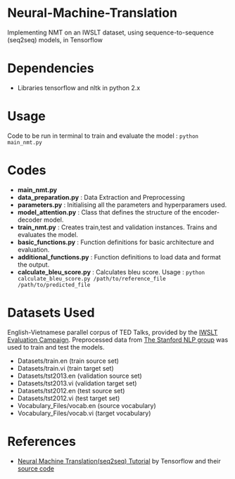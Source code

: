 # Neural-Machine-Translation
Implementing NMT on an IWSLT dataset, using sequence-to-sequence (seq2seq) models, in Tensorflow

# Dependencies
* Libraries tensorflow and nltk in python 2.x

# Usage
Code to be run in terminal to train and evaluate the model : 
`python main_nmt.py`

# Codes
* **main_nmt.py**
* **data_preparation.py** : Data Extraction and Preprocessing
* **parameters.py** : Initialising all the parameters and hyperparamers used.
* **model_attention.py** : Class that defines the structure of the encoder-decoder model.
* **train_nmt.py** : Creates train,test and validation instances. Trains and evaluates the model.
* **basic_functions.py** : Function definitions for basic architecture and evaluation.
* **additional_functions.py** : Function definitions to load data and format the output.
* **calculate\_bleu\_score.py** : Calculates bleu score. Usage : `python calculate_bleu_score.py /path/to/reference_file /path/to/predicted_file`

# Datasets Used
English-Vietnamese parallel corpus of TED Talks, provided by the [IWSLT Evaluation Campaign](https://sites.google.com/site/iwsltevaluation2015/).
Preprocessed data from [The Stanford NLP group](https://nlp.stanford.edu/projects/nmt/) was used to train and test the models.
* Datasets/train.en (train source set)
* Datasets/train.vi (train target set)
* Datasets/tst2013.en (validation source set)
* Datasets/tst2013.vi (validation target set)
* Datasets/tst2012.en (test source set)
* Datasets/tst2012.vi (test target set)
* Vocabulary_Files/vocab.en (source vocabulary)
* Vocabulary_Files/vocab.vi (target vocabulary)

# References
* [Neural Machine Translation(seq2seq) Tutorial](https://www.tensorflow.org/tutorials/seq2seq) by Tensorflow and their [source code](https://github.com/tensorflow/nmt) 